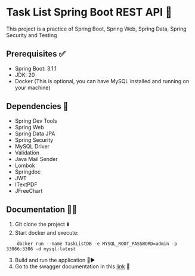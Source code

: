 # Task List Spring Boot REST API 🍃

This project is a practice of Spring Boot, Spring Web, Spring Data, Spring Security and Testing

## Prerequisites ✅

- Spring Boot: 3.1.1
- JDK: 20
- Docker (This is optional, you can have MySQL installed and running on your machine)

## Dependencies 🧩

- Spring Dev Tools
- Spring Web
- Spring Data JPA
- Spring Security
- MySQL Driver
- Validation
- Java Mail Sender
- Lombok
- Springdoc
- JWT
- ITextPDF
- JFreeChart

## Documentation 📘📗

1. Git clone the project ⬇️
2. Start docker and execute:
~~~shell 
    docker run --name TaskListDB -e MYSQL_ROOT_PASSWORD=admin -p 33066:3306 -d mysql:latest
~~~
3. Build and run the application 🔨▶️
4. Go to the swagger documentation in this [link](http://localhost:8080/swagger-ui.html) 🔗